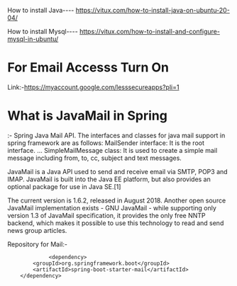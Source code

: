 How to install Java----
https://vitux.com/how-to-install-java-on-ubuntu-20-04/

How to install Mysql----
https://vitux.com/how-to-install-and-configure-mysql-in-ubuntu/



# For Email Accesss Turn On 
Link:-https://myaccount.google.com/lesssecureapps?pli=1

# What is JavaMail in Spring

:- Spring Java Mail API. The interfaces and classes for java mail support in spring framework are as follows: MailSender interface: It is the root interface. ... SimpleMailMessage class: It is used to create a simple mail message including from, to, cc, subject and text messages.

JavaMail is a Java API used to send and receive email via SMTP, POP3 and IMAP. JavaMail is built into the Java EE platform, but also provides an optional package for use in Java SE.[1]

The current version is 1.6.2, released in August 2018. Another open source JavaMail implementation exists - GNU JavaMail - while supporting only version 1.3 of JavaMail specification, it provides the only free NNTP backend, which makes it possible to use this technology to read and send news group articles.


Repository for Mail:-

                 <dependency>
			<groupId>org.springframework.boot</groupId>
			<artifactId>spring-boot-starter-mail</artifactId>
		</dependency>
		
		
		
		
